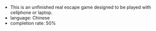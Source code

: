 - This is an unfinished real escape game designed to be played with cellphone or laptop.
- language: Chinese
- completion rate: 50%
